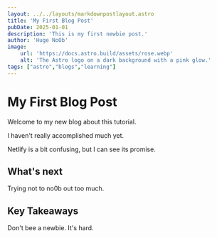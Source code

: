 ```yaml
---
layout: ../../layouts/markdownpostlayout.astro
title: 'My First Blog Post'
pubDate: 2025-01-01
description: 'This is my first newbie post.'
author: 'Huge NoOb'
image:
    url: 'https://docs.astro.build/assets/rose.webp'
    alt: 'The Astro logo on a dark background with a pink glow.'
tags: ["astro","blogs","learning"]
---
```

# My First Blog Post

Welcome to my new blog about this tutorial.

I haven't really accomplished much yet.

Netlify is a bit confusing, but I can see its promise.

## What's next

Trying not to no0b out too much.

## Key Takeaways

Don't bee a newbie. It's hard.